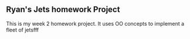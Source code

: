 ## Ryan's Jets homework Project
This is my week 2 homework project. It uses OO concepts to implement a fleet of jetsfff